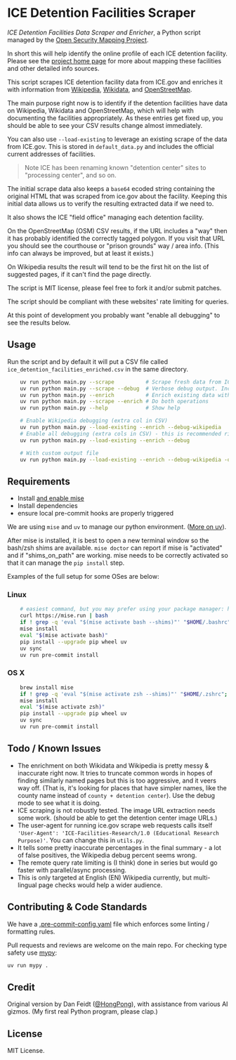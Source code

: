 # ICE Detention Facilities Scraper

_ICE Detention Facilities Data Scraper and Enricher_, a Python script managed by the [Open Security Mapping Project](https://github.com/Open-Security-Mapping-Project).

In short this will help identify the online profile of each ICE detention facility. Please see the [project home page](https://github.com/Open-Security-Mapping-Project)
for more about mapping these facilities and other detailed info sources.

This script scrapes ICE detention facility data from ICE.gov and enriches it
with information from [Wikipedia](https://en.wikipedia.org), [Wikidata](https://wikidata.org), and
[OpenStreetMap](https://openstreetmap.org).

The main purpose right now is to identify if the detention facilities have data on Wikipedia, Wikidata and OpenStreetMap,
which will help with documenting the facilities appropriately. As these entries get fixed up, you should be able to see
your CSV results change almost immediately.

You can also use `--load-existing` to leverage an existing
scrape of the data from ICE.gov. This is stored in `default_data.py` and includes the official current addresses of facilities.

> Note ICE has been renaming known "detention center" sites to "processing center", and so on.

The initial scrape data also keeps a `base64` ecoded string containing the original HTML that was scraped from ice.gov about the
facility. Keeping this initial data allows us to verify the resulting extracted data if we need to.

It also shows the ICE "field office" managing each detention facility.

On the OpenStreetMap (OSM) CSV results, if the URL includes a "way" then it has probably identified the correctly tagged
polygon. If you visit that URL you should see the courthouse or "prison grounds" way / area info. (This info can always
be improved, but at least it exists.)

On Wikipedia results the result will tend to be the first hit on the list of suggested pages, if it can't find the page
directly.

The script is MIT license, please feel free to fork it and/or submit patches.

The script should be compliant with these websites' rate limiting for queries.

At this point of development you probably want "enable all debugging" to see the results below.

## Usage

Run the script and by default it will put a CSV file called `ice_detention_facilities_enriched.csv` in the same
directory.

```bash
    uv run python main.py --scrape          # Scrape fresh data from ICE website
    uv run python main.py --scrape --debug  # Verbose debug output. Includes HTML snippets.
    uv run python main.py --enrich          # Enrich existing data with external sources
    uv run python main.py --scrape --enrich # Do both operations
    uv run python main.py --help            # Show help

    # Enable Wikipedia debugging (extra col in CSV)
    uv run python main.py --load-existing --enrich --debug-wikipedia
    # Enable all debugging (extra cols in CSV) - this is recommended right now:
    uv run python main.py --load-existing --enrich --debug

    # With custom output file
    uv run python main.py --load-existing --enrich --debug-wikipedia -o debug_facilities
```

## Requirements

* Install [and enable mise](https://mise.jdx.dev/getting-started.html)
* Install dependencies
* ensure local pre-commit hooks are properly triggered

We are using `mise` and `uv` to manage our python environment. ([More on uv](https://github.com/astral-sh/uv)).

After mise is installed, it is best to open a new terminal window so the bash/zsh shims are available. `mise doctor` can report if
mise is "activated" and if "shims_on_path" are working. mise needs to be correctly activated so that it can manage the
`pip install` step.

Examples of the full setup for some OSes are below:

### Linux

```bash
    # easiest command, but you may prefer using your package manager: https://mise.jdx.dev/installing-mise.html
    curl https://mise.run | bash
    if ! grep -q 'eval "$(mise activate bash --shims)"' "$HOME/.bashrc"; then echo 'eval "$(mise activate bash --shims)"' >> ~/.bashrc; fi
    mise install
    eval "$(mise activate bash)"
    pip install --upgrade pip wheel uv
    uv sync
    uv run pre-commit install
```

### OS X

```zsh
    brew install mise
    if ! grep -q 'eval "$(mise activate zsh --shims)"' "$HOME/.zshrc"; then echo 'eval "$(mise activate zsh --shims)"' >> ~/.zshrc; fi
    mise install
    eval "$(mise activate zsh)"
    pip install --upgrade pip wheel uv
    uv sync
    uv run pre-commit install
```

## Todo / Known Issues

* The enrichment on both Wikidata and Wikipedia is pretty messy & inaccurate right now. It tries to truncate common words
in hopes of finding similarly named pages but this is too aggressive, and it veers way off. (That is, it's looking for places
that have simpler names, like the county name instead of `county + detention center`). Use the debug mode to see what
it is doing.
* ICE scraping is not robustly tested. The image URL extraction needs some work. (should be able to get the detention center image URLs.)
* The user-agent for running ice.gov scrape web requests calls itself `'User-Agent': 'ICE-Facilities-Research/1.0 (Educational Research Purpose)'`.
You can change this in `utils.py`.
* It tells some pretty inaccurate percentages in the final summary - a lot of false positives, the Wikipedia debug percent
seems wrong.
* The remote query rate limiting is (I think) done in series but would go faster with parallel/async processing.
* This is only targeted at English (EN) Wikipedia currently, but  multi-lingual page checks would help a wider audience.

## Contributing & Code Standards

We have a [.pre-commit-config.yaml](.pre-commit-config.yaml) file which enforces some linting / formatting rules.

Pull requests and reviews are welcome on the main repo. For checking type safety use [mypy](https://github.com/python/mypy):

```bash
uv run mypy .
```

## Credit

Original version by Dan Feidt ([@HongPong](https://github.com/HongPong)), with assistance from various AI gizmos. (My
first real Python program, please clap.)

## License

MIT License.
